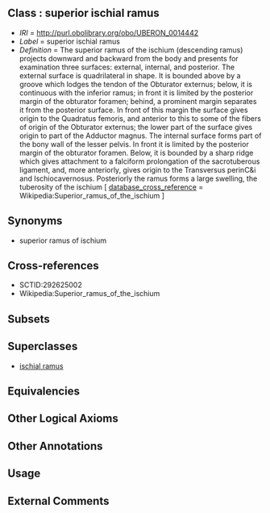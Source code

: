 
## Class : superior ischial ramus

 * *IRI* = http://purl.obolibrary.org/obo/UBERON_0014442
 * *Label* = superior ischial ramus
 * *Definition* = The superior ramus of the ischium (descending ramus) projects downward and backward from the body and presents for examination three surfaces: external, internal, and posterior. The external surface is quadrilateral in shape. It is bounded above by a groove which lodges the tendon of the Obturator externus; below, it is continuous with the inferior ramus; in front it is limited by the posterior margin of the obturator foramen; behind, a prominent margin separates it from the posterior surface. In front of this margin the surface gives origin to the Quadratus femoris, and anterior to this to some of the fibers of origin of the Obturator externus; the lower part of the surface gives origin to part of the Adductor magnus. The internal surface forms part of the bony wall of the lesser pelvis. In front it is limited by the posterior margin of the obturator foramen. Below, it is bounded by a sharp ridge which gives attachment to a falciform prolongation of the sacrotuberous ligament, and, more anteriorly, gives origin to the Transversus perinC&i and Ischiocavernosus. Posteriorly the ramus forms a large swelling, the tuberosity of the ischium [ [database_cross_reference](../../ef/oboInOwl#hasDbXref.md) = Wikipedia:Superior_ramus_of_the_ischium ]

## Synonyms

 * superior ramus of ischium

## Cross-references

 * SCTID:292625002
 * Wikipedia:Superior_ramus_of_the_ischium

## Subsets


## Superclasses

 * [ischial ramus](../../UBERON/41/UBERON_0014441.md)

## Equivalencies


## Other Logical Axioms


## Other Annotations


## Usage


## External Comments

